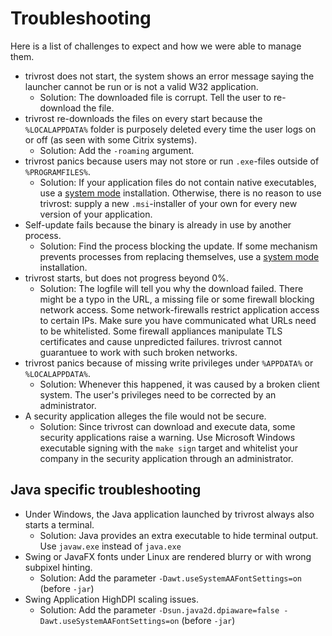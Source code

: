# Troubleshooting
Here is a list of challenges to expect and how we were able to manage them.

- trivrost does not start, the system shows an error message saying the launcher cannot be run or is not a valid W32 application.
  - Solution: The downloaded file is corrupt. Tell the user to re-download the file.
- trivrost re-downloads the files on every start because the `%LOCALAPPDATA%` folder is purposely deleted every time the user logs on or off (as seen with some Citrix systems).
  - Solution: Add the `-roaming` argument.
- trivrost panics because users may not store or run `.exe`-files outside of `%PROGRAMFILES%`.
  - Solution: If your application files do not contain native executables, use a [system mode](lifecycle.md#system-mode) installation. Otherwise, there is no reason to use trivrost: supply a new `.msi`-installer of your own for every new version of your application.
- Self-update fails because the binary is already in use by another process.
  - Solution: Find the process blocking the update. If some mechanism prevents processes from replacing themselves, use a [system mode](lifecycle.md#system-mode) installation.
- trivrost starts, but does not progress beyond 0%.
  - Solution: The logfile will tell you why the download failed. There might be a typo in the URL, a missing file or some firewall blocking network access. Some network-firewalls restrict application access to certain IPs. Make sure you have communicated what URLs need to be whitelisted.
  Some firewall appliances manipulate TLS certificates and cause unpredicted failures. trivrost cannot guarantuee to work with such broken networks.
- trivrost panics because of missing write privileges under `%APPDATA%` or `%LOCALAPPDATA%`.
  - Solution: Whenever this happened, it was caused by a broken client system. The user's privileges need to be corrected by an administrator.
- A security application alleges the file would not be secure.
  - Solution: Since trivrost can download and execute data, some security applications raise a warning. Use Microsoft Windows executable signing with the `make sign` target and whitelist your company in the security application through an administrator.

## Java specific troubleshooting
- Under Windows, the Java application launched by trivrost always also starts a terminal.
  - Solution: Java provides an extra executable to hide terminal output. Use `javaw.exe` instead of `java.exe`
- Swing or JavaFX fonts under Linux are rendered blurry or with wrong subpixel hinting.
  - Solution: Add the parameter `-Dawt.useSystemAAFontSettings=on` (before `-jar`)
- Swing Application HighDPI scaling issues.
  - Solution: Add the parameter `-Dsun.java2d.dpiaware=false -Dawt.useSystemAAFontSettings=on` (before `-jar`)
